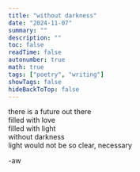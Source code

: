 ```yaml
---
title: "without darkness"
date: "2024-11-07"
summary: ""
description: ""
toc: false
readTime: false
autonumber: true
math: true
tags: ["poetry", "writing"]
showTags: false
hideBackToTop: false
---
```


there is a future out there  
filled with love  
filled with light  
without darkness  
light would not be so clear, necessary
  
-aw